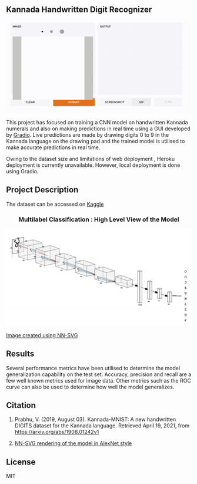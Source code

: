 ## Kannada Handwritten Digit Recognizer

![Alt Text](kannadadigits.gif)


This project has focused on training a CNN model on handwritten Kannada numerals and also on making predictions in real time using a GUI developed by [Gradio](https://www.gradio.app). Live predictions are made by drawing digits 0 to 9 in the Kannada language on the drawing pad and the trained model is utilised to make accurate predictions in real time.

Owing to the dataset size and limitations of web deployment , Heroku deployment is currently unavailable. However, local deployment is done using Gradio. 


## Project Description


The dataset can be accessed on [Kaggle](https://www.kaggle.com/c/Kannada-MNIST/data)

### <h3 align="center" id="Multilabel Classification : High Level View of the Model">Multilabel Classification : High Level View of the Model</h3>
![Alt Text](CNNML.png)

[Image created using NN-SVG](https://alexlenail.me/NN-SVG/)


## Results 

Several performance metrics have been utilised to determine the model generalization capability on the test set. Accuracy, precision and recall are a few well known metrics used for image data. Other metrics such as the ROC curve can also be used to determine how well the model generalizes. 


## Citation 

1. Prabhu, V. (2019, August 03). Kannada-MNIST: A new handwritten DIGITS dataset for the Kannada language. Retrieved April 19, 2021, from https://arxiv.org/abs/1908.01242v1


2. [NN-SVG rendering of the model in AlexNet style](https://alexlenail.me/NN-SVG/) 

## License

MIT 
